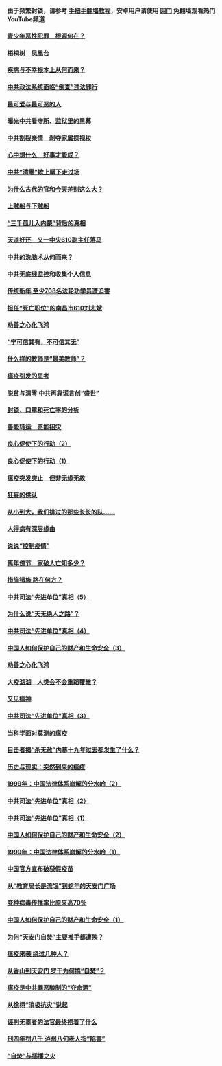 #### 由于频繁封锁，请参考 [手把手翻墙教程](https://github.com/gfw-breaker/guides/wiki/)，安卓用户请使用 [网门](https://github.com/gfw-breaker/nogfw/blob/master/dl.md?t=03272300) 免翻墙观看热门YouTube频道 

#### [青少年恶性犯罪　根源何在？](../pages/19/422449.md?t=03272300) 

#### [梧桐树　凤凰台](../pages/19/422442.md?t=03272300) 

#### [疾病与不幸根本上从何而来？](../pages/19/422438.md?t=03272300) 

#### [中共政法系统面临“倒查”违法罪行](../pages/19/422497.md?t=03272300) 

#### [最可爱与最可恶的人](../pages/19/422448.md?t=03272300) 

#### [曝光中共看守所、监狱里的黑幕](../pages/19/422390.md?t=03272300) 

#### [中共割裂亲情　剥夺家属探视权](../pages/19/422364.md?t=03272300) 

#### [心中想什么　好事才能成？](../pages/19/422318.md?t=03272300) 

#### [中共“清零”欺上瞒下走过场](../pages/19/422306.md?t=03272300) 

#### [为什么古代的官和今天差别这么大？](../pages/19/422228.md?t=03272300) 

#### [上贼船与下贼船](../pages/19/422276.md?t=03272300) 

#### [“三千孤儿入内蒙”背后的真相](../pages/19/422229.md?t=03272300) 

#### [天道好还　又一中央610副主任落马](../pages/19/422155.md?t=03272300) 

#### [中共的洗脑术从何而来？](../pages/19/422154.md?t=03272300) 

#### [中共无底线监控和收集个人信息](../pages/19/422039.md?t=03272300) 

#### [传统新年 至少708名法轮功学员遭迫害](../pages/19/421946.md?t=03272300) 

#### [担任“死亡职位”的南昌市610刘志斌](../pages/19/421957.md?t=03272300) 

#### [劝善之心化飞鸿](../pages/19/421164.md?t=03272300) 

#### [“宁可信其有，不可信其无”](../pages/19/421691.md?t=03272300) 

#### [什么样的教师是“最美教师”？](../pages/19/421755.md?t=03272300) 

#### [瘟疫引发的思考](../pages/19/421594.md?t=03272300) 

#### [脱贫与清零 中共再靠谎言创“盛世”](../pages/19/421590.md?t=03272300) 

#### [封锁、口罩和死亡率的分析](../pages/19/421495.md?t=03272300) 

#### [善能转运　恶能招灾](../pages/19/421334.md?t=03272300) 

#### [良心促使下的行动（2）](../pages/19/421361.md?t=03272300) 

#### [良心促使下的行动（1）](../pages/19/421302.md?t=03272300) 

#### [瘟疫突发突止　但非无缘无故](../pages/19/421281.md?t=03272300) 

#### [狂妄的供认](../pages/19/421199.md?t=03272300) 

#### [从小到大，我们排过的那些长长的队……](../pages/19/421243.md?t=03272300) 

#### [人得病有深层缘由](../pages/19/420864.md?t=03272300) 

#### [说说“控制疫情”](../pages/19/420831.md?t=03272300) 

#### [离年傍节　家破人亡知多少？](../pages/19/420563.md?t=03272300) 

#### [措施错施  路在何方？](../pages/19/420076.md?t=03272300) 

#### [中共司法“先进单位”真相（5）](../pages/19/419453.md?t=03272300) 

#### [为什么说“天无绝人之路”？](../pages/19/419618.md?t=03272300) 

#### [中共司法“先进单位”真相（4）](../pages/19/419452.md?t=03272300) 

#### [中国人如何保护自己的财产和生命安全（3）](../pages/19/419405.md?t=03272300) 

#### [劝善之心化飞鸿](../pages/19/418758.md?t=03272300) 

#### [大疫汹汹　人类会不会重蹈覆辙？](../pages/19/419691.md?t=03272300) 

#### [又见瘟神](../pages/19/419225.md?t=03272300) 

#### [中共司法“先进单位”真相（3）](../pages/19/419451.md?t=03272300) 

#### [当科学面对莫测的瘟疫](../pages/19/419625.md?t=03272300) 

#### [目击者揭“杀无赦”内幕十九年过去都发生了什么？](../pages/19/419617.md?t=03272300) 

#### [历史与现实：突然到来的瘟疫](../pages/19/419619.md?t=03272300) 

#### [1999年：中国法律体系崩解的分水岭（2）](../pages/19/419455.md?t=03272300) 

#### [中共司法“先进单位”真相（2）](../pages/19/419450.md?t=03272300) 

#### [中共司法“先进单位”真相（1）](../pages/19/419449.md?t=03272300) 

#### [中国人如何保护自己的财产和生命安全（2）](../pages/19/419404.md?t=03272300) 

#### [1999年：中国法律体系崩解的分水岭（1）](../pages/19/419454.md?t=03272300) 

#### [中国官方宣布破获假疫苗](../pages/19/419504.md?t=03272300) 

#### [从“教育局长是流氓”到蛇年的天安门广场](../pages/19/419470.md?t=03272300) 

#### [变种病毒传播率比原来高70％](../pages/19/419456.md?t=03272300) 

#### [中国人如何保护自己的财产和生命安全（1）](../pages/19/419403.md?t=03272300) 

#### [为何“天安门自焚”主要推手都遭殃？](../pages/19/419348.md?t=03272300) 

#### [瘟疫来袭 绕过几种人？](../pages/19/419349.md?t=03272300) 

#### [从香山到天安门 罗干为何搞“自焚”？](../pages/19/419270.md?t=03272300) 

#### [瘟疫是中共罪恶酿制的“夺命酒”](../pages/19/419223.md?t=03272300) 

#### [从徐栩“消极抗灾”说起](../pages/19/419224.md?t=03272300) 

#### [诬判无辜者的法官最终捞着了什么](../pages/19/419268.md?t=03272300) 

#### [刑四年罚八千 泸州八旬老人指“陷害”](../pages/19/419232.md?t=03272300) 

#### [“自焚”与插播之火](../pages/19/419226.md?t=03272300) 

